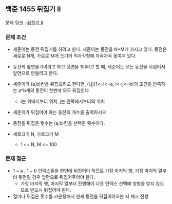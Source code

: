 ## 백준 1455 뒤집기 II

문제 링크 : [뒤집기 II](https://www.acmicpc.net/problem/1455)

### 문제 조건

- 세준이는 동전 뒤집기를 하려고 한다. 세준이는 동전을 N*M개 가지고 있다. 동전은 세로로 N개, 가로로 M개 크기의 직사각형에 차곡차곡 놓여져 있다.
- 동전의 앞면을 0이라고 하고 뒷면을 1이라고 할 때, 세준이는 모든 동전을 뒤집어서 앞면으로 만들려고 한다.
- 세준이가 (a,b)칸을 뒤집으려고 한다면, (i,j)(1<=i<=a, i<=j<=b)의 조건을 만족하는 a*b개의 동전이 한번에 모두 뒤집힌다
    - i는 위에서부터 위치, j는 왼쪽에서부터의 위치
- 세준이가 뒤집어야 하는 동전의 개수를 출력하시오
- 동전을 뒤집은 횟수는 (a,b)칸을 선택한 횟수이다.

- 세로크기 N, 가로크기 M
    - 1 <= N, M <= 100

### 문제 접근

- 1 ~ a , 1 ~ b 인덱스들을 한번에 뒤집어야 하므로 가장 마지막 행, 가장 마지막 열부터 뒷면일 경우 앞면으로 뒤집어주어야 한다.
    - 가장 마지막 행, 마지막 열부터 진행해야 다른 인덱스 선택에 영향을 받지 않으므로 반드시 뒤집어야 한다.
- 열마다 뒤집은 횟수를 카운팅해서 현재 동전을 뒤집어야하는 지 체크 진행